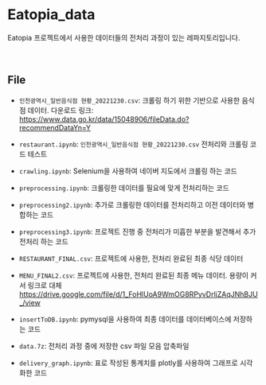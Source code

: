 # Eatopia_data
Eatopia 프로젝트에서 사용한 데이터들의 전처리 과정이 있는 레파지토리입니다.  
<br><br>


## File
* `인천광역시_일반음식점 현황_20221230.csv`: 크롤링 하기 위한 기반으로 사용한 음식점 데이터. 다운로드 링크: https://www.data.go.kr/data/15048906/fileData.do?recommendDataYn=Y

* `restaurant.ipynb`:  `인천광역시_일반음식점 현황_20221230.csv` 전처리와 크롤링 코드 테스트  

* `crawling.ipynb`: Selenium을 사용하여 네이버 지도에서 크롤링 하는 코드

* `preprocessing.ipynb`: 크롤링한 데이터를 필요에 맞게 전처리하는 코드

* `preprocessing2.ipynb`: 추가로 크롤링한 데이터를 전처리하고 이전 데이터와 병합하는 코드

* `preprocessing3.ipynb`: 프로젝트 진행 중 전처리가 미흡한 부분을 발견해서 추가 전처리 하는 코드

* `RESTAURANT_FINAL.csv`: 프로젝트에 사용한, 전처리 완료된 최종 식당 데이터

* `MENU_FINAL2.csv`: 프로젝트에 사용한, 전처리 완료된 최종 메뉴 데이터. 용량이 커서 링크로 대체 https://drive.google.com/file/d/1_FoHlUoA9WmOG8RPyvDrljZAqJNhBJU_/view

* `insertToDB.ipynb`: pymysql을 사용하여 최종 데이터를 데이터베이스에 저장하는 코드

* `data.7z`: 전처리 과정 중에 저장한 csv 파일 모음 압축파일

* `delivery_graph.ipynb`: 표로 작성된 통계치를 plotly를 사용하여 그래프로 시각화한 코드
